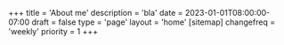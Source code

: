 +++
title = 'About me'
description = 'bla'
date = 2023-01-01T08:00:00-07:00
draft = false
type = 'page'
layout = 'home'
[sitemap]
  changefreq = 'weekly'
  priority = 1
+++
